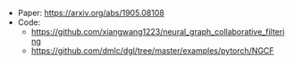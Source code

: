 * Paper: https://arxiv.org/abs/1905.08108
* Code: 
  * https://github.com/xiangwang1223/neural_graph_collaborative_filtering
  * https://github.com/dmlc/dgl/tree/master/examples/pytorch/NGCF

